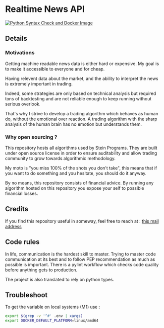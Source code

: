 # Realtime News API

[![Python Syntax Check and Docker Image](https://github.com/SteinPrograms/base-python-architecture/actions/workflows/workflow.yml/badge.svg)](https://github.com/SteinPrograms/base-python-architecture/actions/workflows/workflow.yml)

## Details

### Motivations

Getting machine readable news data is either hard or expensive.
My goal is to make it accessible to everyone and for cheap.

Having relevent data about the market, and the ability to interpret the news is extremely important in trading. 

Indeed, some strategies are only based on technical analysis but required tons of backtesting and are not reliable enough to keep running without serious overlook.

That's why I strive to develop a trading algorithm which behaves as human do, without the emotional over reaction. A trading algorithm with the sharp analysis of the human brain has no emotion but understands them.

### Why open sourcing ?

This repository hosts all algorithms used by Stein Programs. They are built under open source license in order to ensure auditability and allow trading community to grow towards algorithmic methodology.

My moto is "you miss 100% of the shots you don't take", this means that if you want to do something and you hesitate, you should do it anyway.

By no means, this repository consists of financial advice. By running any algorithm hosted on this repository you expose your self to possible financial losses.

## Credits

If you find this repository useful in someway, feel free to reach at : <a href="mailto:h2menez@gmail.com">this mail address</a>

## Code rules

In life, communication is the hardest skill to master. 
Trying to master code communication at its best and to follow PEP recommendation as much as possible is important. 
There is a pylint workflow which checks code quality before anything gets to production.

The project is also translated to rely on python types.

## Troubleshoot

To get the variable on local systems (M1) use :

```sh
export $(grep -v '^#' .env | xargs)
export DOCKER_DEFAULT_PLATFORM=linux/amd64
```
